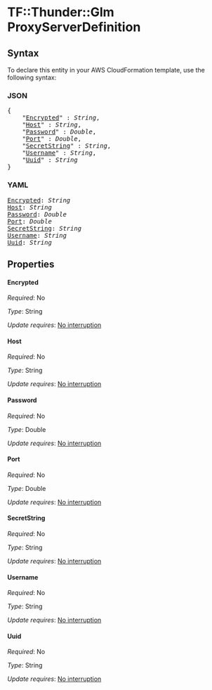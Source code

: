 # TF::Thunder::Glm ProxyServerDefinition

## Syntax

To declare this entity in your AWS CloudFormation template, use the following syntax:

### JSON

<pre>
{
    "<a href="#encrypted" title="Encrypted">Encrypted</a>" : <i>String</i>,
    "<a href="#host" title="Host">Host</a>" : <i>String</i>,
    "<a href="#password" title="Password">Password</a>" : <i>Double</i>,
    "<a href="#port" title="Port">Port</a>" : <i>Double</i>,
    "<a href="#secretstring" title="SecretString">SecretString</a>" : <i>String</i>,
    "<a href="#username" title="Username">Username</a>" : <i>String</i>,
    "<a href="#uuid" title="Uuid">Uuid</a>" : <i>String</i>
}
</pre>

### YAML

<pre>
<a href="#encrypted" title="Encrypted">Encrypted</a>: <i>String</i>
<a href="#host" title="Host">Host</a>: <i>String</i>
<a href="#password" title="Password">Password</a>: <i>Double</i>
<a href="#port" title="Port">Port</a>: <i>Double</i>
<a href="#secretstring" title="SecretString">SecretString</a>: <i>String</i>
<a href="#username" title="Username">Username</a>: <i>String</i>
<a href="#uuid" title="Uuid">Uuid</a>: <i>String</i>
</pre>

## Properties

#### Encrypted

_Required_: No

_Type_: String

_Update requires_: [No interruption](https://docs.aws.amazon.com/AWSCloudFormation/latest/UserGuide/using-cfn-updating-stacks-update-behaviors.html#update-no-interrupt)

#### Host

_Required_: No

_Type_: String

_Update requires_: [No interruption](https://docs.aws.amazon.com/AWSCloudFormation/latest/UserGuide/using-cfn-updating-stacks-update-behaviors.html#update-no-interrupt)

#### Password

_Required_: No

_Type_: Double

_Update requires_: [No interruption](https://docs.aws.amazon.com/AWSCloudFormation/latest/UserGuide/using-cfn-updating-stacks-update-behaviors.html#update-no-interrupt)

#### Port

_Required_: No

_Type_: Double

_Update requires_: [No interruption](https://docs.aws.amazon.com/AWSCloudFormation/latest/UserGuide/using-cfn-updating-stacks-update-behaviors.html#update-no-interrupt)

#### SecretString

_Required_: No

_Type_: String

_Update requires_: [No interruption](https://docs.aws.amazon.com/AWSCloudFormation/latest/UserGuide/using-cfn-updating-stacks-update-behaviors.html#update-no-interrupt)

#### Username

_Required_: No

_Type_: String

_Update requires_: [No interruption](https://docs.aws.amazon.com/AWSCloudFormation/latest/UserGuide/using-cfn-updating-stacks-update-behaviors.html#update-no-interrupt)

#### Uuid

_Required_: No

_Type_: String

_Update requires_: [No interruption](https://docs.aws.amazon.com/AWSCloudFormation/latest/UserGuide/using-cfn-updating-stacks-update-behaviors.html#update-no-interrupt)

